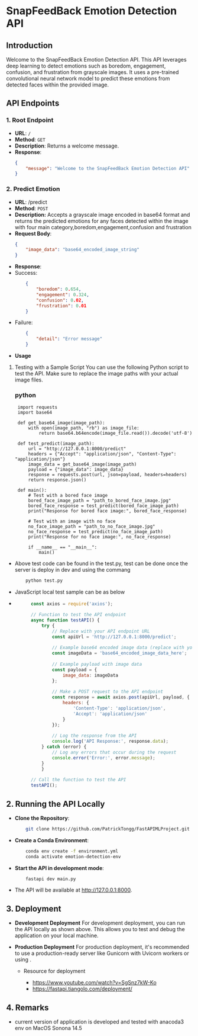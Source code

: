 # SnapFeedBack Emotion Detection API

## Introduction

Welcome to the SnapFeedBack Emotion Detection API. This API leverages deep learning to detect emotions such as boredom, engagement, confusion, and frustration from grayscale images. It uses a pre-trained convolutional neural network model to predict these emotions from detected faces within the provided image.

## API Endpoints

### 1. Root Endpoint

- **URL**: `/`
- **Method**: `GET`
- **Description**: Returns a welcome message.
- **Response**:
  ```json
  {
      "message": "Welcome to the SnapFeedBack Emotion Detection API"
  }
### 2. Predict Emotion
- **URL**: /predict
- **Method**: `POST`
- **Description:** Accepts a grayscale image encoded in base64 format and returns the predicted emotions for any faces detected within the image with four main category,boredom,engagement,confusion and frustration
- **Request Body**:
    ```json
    {
        "image_data": "base64_encoded_image_string"
    }
- **Response**:
- Success:
    ```json
        {
            "boredom": 0.654,
            "engagement": 0.324,
            "confusion": 0.02,
            "frustration": 0.01
        }
- Failure:
    ```json
        {
            "detail": "Error message"
        }
- **Usage**
1. Testing with a Sample Script
You can use the following Python script to test the API. Make sure to replace the image paths with your actual image files.

    ### python
    
        import requests
        import base64
        
        def get_base64_image(image_path):
            with open(image_path, "rb") as image_file:
                return base64.b64encode(image_file.read()).decode('utf-8')
        
        def test_predict(image_path):
            url = "http://127.0.0.1:8000/predict"
            headers = {"Accept": "application/json", "Content-Type": "application/json"}
            image_data = get_base64_image(image_path)
            payload = {"image_data": image_data}
            response = requests.post(url, json=payload, headers=headers)
            return response.json()
        
        def main():
            # Test with a bored face image
            bored_face_image_path = "path_to_bored_face_image.jpg"
            bored_face_response = test_predict(bored_face_image_path)
            print("Response for bored face image:", bored_face_response)
        
            # Test with an image with no face
            no_face_image_path = "path_to_no_face_image.jpg"
            no_face_response = test_predict(no_face_image_path)
            print("Response for no face image:", no_face_response)
    
            if __name__ == "__main__":
                main()
                
- Above test code can be found in the test.py, test can be done once the server is deploy in dev and using the commang
    ```bash
        python test.py
- JavaScript local test sample can be as below
       
- ```javascript
        const axios = require('axios');

        // Function to test the API endpoint
        async function testAPI() {
            try {
                // Replace with your API endpoint URL
                const apiUrl = 'http://127.0.0.1:8000/predict';
    
                // Example base64 encoded image data (replace with your actual image data)
                const imageData = 'base64_encoded_image_data_here';
    
                // Example payload with image data
                const payload = {
                    image_data: imageData
                };
    
                // Make a POST request to the API endpoint
                const response = await axios.post(apiUrl, payload, {
                    headers: {
                        'Content-Type': 'application/json',
                        'Accept': 'application/json'
                    }
                });
    
                // Log the response from the API
                console.log('API Response:', response.data);
            } catch (error) {
                // Log any errors that occur during the request
                console.error('Error:', error.message);
            }
            }
    
        // Call the function to test the API
        testAPI();

## 2. Running the API Locally
- **Clone the Repository**:

    ```bash
        git clone https://github.com/PatrickTongg/FastAPIMLProject.git
- **Create a Conda Environment**:
    ```bash
        conda env create -f environment.yml
        conda activate emotion-detection-env
- **Start the API in development mode**:

    ```bash
        fastapi dev main.py
- The API will be available at http://127.0.0.1:8000.


## 3. Deployment
- **Development Deployment**
    For development deployment, you can run the API locally  as shown above. This allows you to test and debug the application on your local machine.

- **Production Deployment**
For production deployment, it's recommended to use a production-ready server like Gunicorn with Uvicorn workers or using .
  - Resource for deployment

    - https://www.youtube.com/watch?v=SgSnz7kW-Ko
    - https://fastapi.tiangolo.com/deployment/

## 4. Remarks
- current version of application is developed and tested with anacoda3 env on MacOS Sonona 14.5 